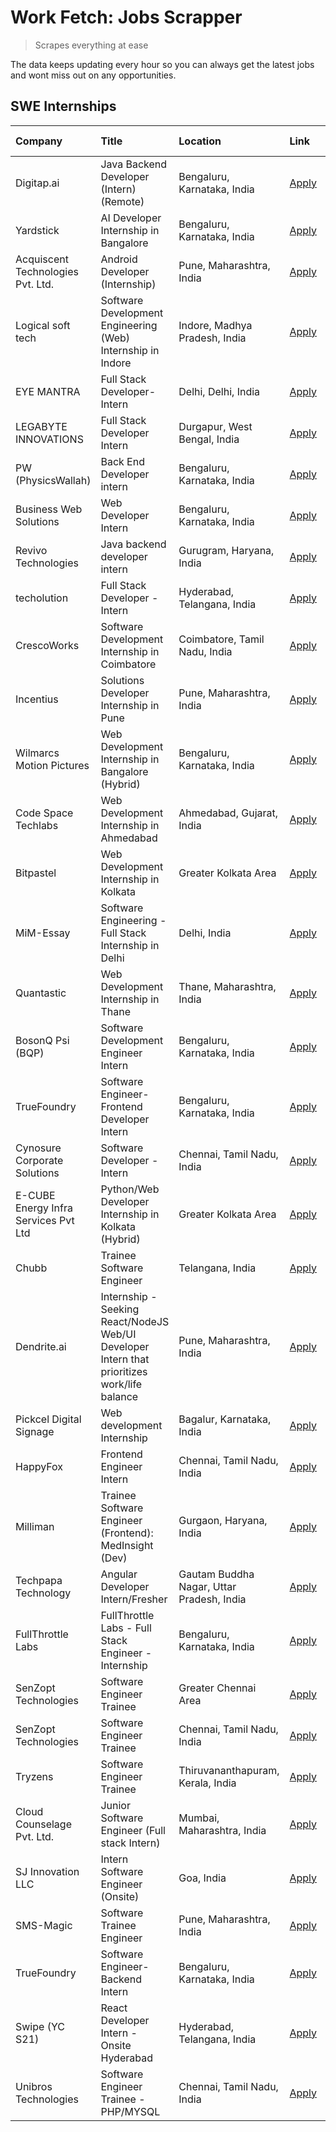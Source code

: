 # Work Fetch: Jobs Scrapper
> Scrapes everything at ease

The data keeps updating every hour so you can always get the latest jobs and wont miss out on any opportunities.

## SWE Internships
<!--START_SECTION:workfetch-->
| Company                              | Title                                                                                        | Location                                  | Link                                                                                                                                                                                                                                                                                                            | Date Posted   |
|:-------------------------------------|:---------------------------------------------------------------------------------------------|:------------------------------------------|:----------------------------------------------------------------------------------------------------------------------------------------------------------------------------------------------------------------------------------------------------------------------------------------------------------------|:--------------|
| Digitap.ai                           | Java Backend Developer (Intern) (Remote)                                                     | Bengaluru, Karnataka, India               | [Apply](https://in.linkedin.com/jobs/view/java-backend-developer-intern-remote-at-digitap-ai-3912072525?position=13&pageNum=0&refId=QEjia%2BXxrh3YSDA%2FzEtfSw%3D%3D&trackingId=vSKzvuppqXgXNQO1O1BdRw%3D%3D&trk=public_jobs_jserp-result_search-card)                                                          | 2024-04-26    |
| Yardstick                            | AI Developer Internship in Bangalore                                                         | Bengaluru, Karnataka, India               | [Apply](https://in.linkedin.com/jobs/view/ai-developer-internship-in-bangalore-at-yardstick-3912040150?position=23&pageNum=0&refId=QEjia%2BXxrh3YSDA%2FzEtfSw%3D%3D&trackingId=TZXzQZTBj4Fet%2F%2B2DBkr%2Bg%3D%3D&trk=public_jobs_jserp-result_search-card)                                                     | 2024-04-26    |
| Acquiscent Technologies Pvt. Ltd.    | Android Developer (Internship)                                                               | Pune, Maharashtra, India                  | [Apply](https://in.linkedin.com/jobs/view/android-developer-internship-at-acquiscent-technologies-pvt-ltd-3909395375?position=46&pageNum=0&refId=QEjia%2BXxrh3YSDA%2FzEtfSw%3D%3D&trackingId=X9FsZdDvhTulQIbOm%2Fqx7A%3D%3D&trk=public_jobs_jserp-result_search-card)                                           | 2024-04-26    |
| Logical soft tech                    | Software Development Engineering (Web) Internship in Indore                                  | Indore, Madhya Pradesh, India             | [Apply](https://in.linkedin.com/jobs/view/software-development-engineering-web-internship-in-indore-at-logical-soft-tech-3911339813?position=21&pageNum=0&refId=QEjia%2BXxrh3YSDA%2FzEtfSw%3D%3D&trackingId=kfTSDlHELfX5BenlkSlY3w%3D%3D&trk=public_jobs_jserp-result_search-card)                              | 2024-04-25    |
| EYE MANTRA                           | Full Stack Developer- Intern                                                                 | Delhi, Delhi, India                       | [Apply](https://in.linkedin.com/jobs/view/full-stack-developer-intern-at-eye-mantra-3909036272?position=49&pageNum=0&refId=QEjia%2BXxrh3YSDA%2FzEtfSw%3D%3D&trackingId=8kOaHyKegoMrN5FmeCr0lA%3D%3D&trk=public_jobs_jserp-result_search-card)                                                                   | 2024-04-25    |
| LEGABYTE INNOVATIONS                 | Full Stack Developer Intern                                                                  | Durgapur, West Bengal, India              | [Apply](https://in.linkedin.com/jobs/view/full-stack-developer-intern-at-legabyte-innovations-3909242720?position=54&pageNum=0&refId=QEjia%2BXxrh3YSDA%2FzEtfSw%3D%3D&trackingId=xigvucbziaZOqc9Bk07lNA%3D%3D&trk=public_jobs_jserp-result_search-card)                                                         | 2024-04-24    |
| PW (PhysicsWallah)                   | Back End Developer intern                                                                    | Bengaluru, Karnataka, India               | [Apply](https://in.linkedin.com/jobs/view/back-end-developer-intern-at-pw-physicswallah-3907293630?position=19&pageNum=0&refId=QEjia%2BXxrh3YSDA%2FzEtfSw%3D%3D&trackingId=0QDGhVRFOGNKppXdJ1Hs7Q%3D%3D&trk=public_jobs_jserp-result_search-card)                                                               | 2024-04-22    |
| Business Web Solutions               | Web Developer Intern                                                                         | Bengaluru, Karnataka, India               | [Apply](https://in.linkedin.com/jobs/view/web-developer-intern-at-business-web-solutions-3906717928?position=14&pageNum=0&refId=QEjia%2BXxrh3YSDA%2FzEtfSw%3D%3D&trackingId=plcPJKoThLdXIz2XjBilpA%3D%3D&trk=public_jobs_jserp-result_search-card)                                                              | 2024-04-20    |
| Revivo Technologies                  | Java backend developer intern                                                                | Gurugram, Haryana, India                  | [Apply](https://in.linkedin.com/jobs/view/java-backend-developer-intern-at-revivo-technologies-3906034446?position=26&pageNum=0&refId=QEjia%2BXxrh3YSDA%2FzEtfSw%3D%3D&trackingId=bdkV4AropK4Z1jMaEL%2BB%2Bg%3D%3D&trk=public_jobs_jserp-result_search-card)                                                    | 2024-04-19    |
| techolution                          | Full Stack Developer - Intern                                                                | Hyderabad, Telangana, India               | [Apply](https://in.linkedin.com/jobs/view/full-stack-developer-intern-at-techolution-3904814977?position=27&pageNum=0&refId=QEjia%2BXxrh3YSDA%2FzEtfSw%3D%3D&trackingId=Qso9fGgOvbPJoryHucGMiQ%3D%3D&trk=public_jobs_jserp-result_search-card)                                                                  | 2024-04-18    |
| CrescoWorks                          | Software Development Internship in Coimbatore                                                | Coimbatore, Tamil Nadu, India             | [Apply](https://in.linkedin.com/jobs/view/software-development-internship-in-coimbatore-at-crescoworks-3904327953?position=4&pageNum=0&refId=QEjia%2BXxrh3YSDA%2FzEtfSw%3D%3D&trackingId=w9qO44%2Bb9PN9XoBwb5QOng%3D%3D&trk=public_jobs_jserp-result_search-card)                                               | 2024-04-17    |
| Incentius                            | Solutions Developer Internship in Pune                                                       | Pune, Maharashtra, India                  | [Apply](https://in.linkedin.com/jobs/view/solutions-developer-internship-in-pune-at-incentius-3904329499?position=10&pageNum=0&refId=QEjia%2BXxrh3YSDA%2FzEtfSw%3D%3D&trackingId=yeQS5ztIq048aij%2FjHemog%3D%3D&trk=public_jobs_jserp-result_search-card)                                                       | 2024-04-17    |
| Wilmarcs Motion Pictures             | Web Development Internship in Bangalore (Hybrid)                                             | Bengaluru, Karnataka, India               | [Apply](https://in.linkedin.com/jobs/view/web-development-internship-in-bangalore-hybrid-at-wilmarcs-motion-pictures-3904333111?position=31&pageNum=0&refId=QEjia%2BXxrh3YSDA%2FzEtfSw%3D%3D&trackingId=ReJihx32NDulyTiDo06qHw%3D%3D&trk=public_jobs_jserp-result_search-card)                                  | 2024-04-17    |
| Code Space Techlabs                  | Web Development Internship in Ahmedabad                                                      | Ahmedabad, Gujarat, India                 | [Apply](https://in.linkedin.com/jobs/view/web-development-internship-in-ahmedabad-at-code-space-techlabs-3904326925?position=60&pageNum=0&refId=QEjia%2BXxrh3YSDA%2FzEtfSw%3D%3D&trackingId=1vcKLVRk1ivuPjq%2BYAOIKA%3D%3D&trk=public_jobs_jserp-result_search-card)                                            | 2024-04-17    |
| Bitpastel                            | Web Development Internship in Kolkata                                                        | Greater Kolkata Area                      | [Apply](https://in.linkedin.com/jobs/view/web-development-internship-in-kolkata-at-bitpastel-3903194722?position=50&pageNum=0&refId=QEjia%2BXxrh3YSDA%2FzEtfSw%3D%3D&trackingId=ZhYLO01LXbUhI3jrNIe2dw%3D%3D&trk=public_jobs_jserp-result_search-card)                                                          | 2024-04-16    |
| MiM-Essay                            | Software Engineering - Full Stack Internship in Delhi                                        | Delhi, India                              | [Apply](https://in.linkedin.com/jobs/view/software-engineering-full-stack-internship-in-delhi-at-mim-essay-3901647332?position=16&pageNum=0&refId=QEjia%2BXxrh3YSDA%2FzEtfSw%3D%3D&trackingId=IRmLpPLpsZSJpPMJd8gV0g%3D%3D&trk=public_jobs_jserp-result_search-card)                                            | 2024-04-15    |
| Quantastic                           | Web Development Internship in Thane                                                          | Thane, Maharashtra, India                 | [Apply](https://in.linkedin.com/jobs/view/web-development-internship-in-thane-at-quantastic-3888221292?position=51&pageNum=0&refId=QEjia%2BXxrh3YSDA%2FzEtfSw%3D%3D&trackingId=VXxwc3sVCPziWjfumEe7fw%3D%3D&trk=public_jobs_jserp-result_search-card)                                                           | 2024-04-08    |
| BosonQ Psi (BQP)                     | Software Development Engineer Intern                                                         | Bengaluru, Karnataka, India               | [Apply](https://in.linkedin.com/jobs/view/software-development-engineer-intern-at-bosonq-psi-bqp-3888328596?position=22&pageNum=0&refId=QEjia%2BXxrh3YSDA%2FzEtfSw%3D%3D&trackingId=eVt5WG1jYG73h5kKGt%2BS0g%3D%3D&trk=public_jobs_jserp-result_search-card)                                                    | 2024-04-06    |
| TrueFoundry                          | Software Engineer- Frontend Developer Intern                                                 | Bengaluru, Karnataka, India               | [Apply](https://in.linkedin.com/jobs/view/software-engineer-frontend-developer-intern-at-truefoundry-3887320206?position=11&pageNum=0&refId=QEjia%2BXxrh3YSDA%2FzEtfSw%3D%3D&trackingId=XA4cpZOIgQ9%2BrBe7oOV13w%3D%3D&trk=public_jobs_jserp-result_search-card)                                                | 2024-04-05    |
| Cynosure Corporate Solutions         | Software Developer -Intern                                                                   | Chennai, Tamil Nadu, India                | [Apply](https://in.linkedin.com/jobs/view/software-developer-intern-at-cynosure-corporate-solutions-3884767755?position=15&pageNum=0&refId=QEjia%2BXxrh3YSDA%2FzEtfSw%3D%3D&trackingId=yuMDfpbIsFcqfYHjRtJRVQ%3D%3D&trk=public_jobs_jserp-result_search-card)                                                   | 2024-04-04    |
| E-CUBE Energy Infra Services Pvt Ltd | Python/Web Developer Internship in Kolkata (Hybrid)                                          | Greater Kolkata Area                      | [Apply](https://in.linkedin.com/jobs/view/python-web-developer-internship-in-kolkata-hybrid-at-e-cube-energy-infra-services-pvt-ltd-3882160442?position=5&pageNum=0&refId=QEjia%2BXxrh3YSDA%2FzEtfSw%3D%3D&trackingId=VWGK0YOlJ%2FnBNB6qzhj%2Fbw%3D%3D&trk=public_jobs_jserp-result_search-card)                | 2024-04-02    |
| Chubb                                | Trainee Software Engineer                                                                    | Telangana, India                          | [Apply](https://in.linkedin.com/jobs/view/trainee-software-engineer-at-chubb-3909641440?position=12&pageNum=0&refId=QEjia%2BXxrh3YSDA%2FzEtfSw%3D%3D&trackingId=6Z6PLJjcpQljI%2FhIH9qV0Q%3D%3D&trk=public_jobs_jserp-result_search-card)                                                                        | 2024-03-30    |
| Dendrite.ai                          | Internship - Seeking React/NodeJS Web/UI Developer Intern that prioritizes work/life balance | Pune, Maharashtra, India                  | [Apply](https://in.linkedin.com/jobs/view/internship-seeking-react-nodejs-web-ui-developer-intern-that-prioritizes-work-life-balance-at-dendrite-ai-3853583200?position=33&pageNum=0&refId=QEjia%2BXxrh3YSDA%2FzEtfSw%3D%3D&trackingId=%2B1AzfOMgiUBwUrgNYPjqng%3D%3D&trk=public_jobs_jserp-result_search-card) | 2024-03-12    |
| Pickcel Digital Signage              | Web development Internship                                                                   | Bagalur, Karnataka, India                 | [Apply](https://in.linkedin.com/jobs/view/web-development-internship-at-pickcel-digital-signage-3849506118?position=53&pageNum=0&refId=QEjia%2BXxrh3YSDA%2FzEtfSw%3D%3D&trackingId=e4N8eroAiW1EMkpC7JFVIQ%3D%3D&trk=public_jobs_jserp-result_search-card)                                                       | 2024-03-08    |
| HappyFox                             | Frontend Engineer Intern                                                                     | Chennai, Tamil Nadu, India                | [Apply](https://in.linkedin.com/jobs/view/frontend-engineer-intern-at-happyfox-3848357951?position=47&pageNum=0&refId=QEjia%2BXxrh3YSDA%2FzEtfSw%3D%3D&trackingId=X2wF32o7mcOjn3BmGNvZYA%3D%3D&trk=public_jobs_jserp-result_search-card)                                                                        | 2024-03-07    |
| Milliman                             | Trainee Software Engineer (Frontend): MedInsight (Dev)                                       | Gurgaon, Haryana, India                   | [Apply](https://in.linkedin.com/jobs/view/trainee-software-engineer-frontend-medinsight-dev-at-milliman-3792874280?position=7&pageNum=0&refId=QEjia%2BXxrh3YSDA%2FzEtfSw%3D%3D&trackingId=wsoCRm6Ysx8vShdglj6uMQ%3D%3D&trk=public_jobs_jserp-result_search-card)                                                | 2024-03-01    |
| Techpapa Technology                  | Angular Developer Intern/Fresher                                                             | Gautam Buddha Nagar, Uttar Pradesh, India | [Apply](https://in.linkedin.com/jobs/view/angular-developer-intern-fresher-at-techpapa-technology-3834305862?position=59&pageNum=0&refId=QEjia%2BXxrh3YSDA%2FzEtfSw%3D%3D&trackingId=VLGWv97ydFCX6KcqOn%2FNUA%3D%3D&trk=public_jobs_jserp-result_search-card)                                                   | 2024-02-20    |
| FullThrottle Labs                    | FullThrottle Labs - Full Stack Engineer - Internship                                         | Bengaluru, Karnataka, India               | [Apply](https://in.linkedin.com/jobs/view/fullthrottle-labs-full-stack-engineer-internship-at-fullthrottle-labs-3829636016?position=58&pageNum=0&refId=QEjia%2BXxrh3YSDA%2FzEtfSw%3D%3D&trackingId=qaGK5EauowmNKXNrQp7vhg%3D%3D&trk=public_jobs_jserp-result_search-card)                                       | 2024-02-17    |
| SenZopt Technologies                 | Software Engineer Trainee                                                                    | Greater Chennai Area                      | [Apply](https://in.linkedin.com/jobs/view/software-engineer-trainee-at-senzopt-technologies-3827688781?position=32&pageNum=0&refId=QEjia%2BXxrh3YSDA%2FzEtfSw%3D%3D&trackingId=py%2FgsHYudxEVWyY86b1wdA%3D%3D&trk=public_jobs_jserp-result_search-card)                                                         | 2024-02-12    |
| SenZopt Technologies                 | Software Engineer Trainee                                                                    | Chennai, Tamil Nadu, India                | [Apply](https://in.linkedin.com/jobs/view/software-engineer-trainee-at-senzopt-technologies-3827686880?position=45&pageNum=0&refId=QEjia%2BXxrh3YSDA%2FzEtfSw%3D%3D&trackingId=TJ58I6kyIgAr3eYRHjZ4Pw%3D%3D&trk=public_jobs_jserp-result_search-card)                                                           | 2024-02-12    |
| Tryzens                              | Software Engineer Trainee                                                                    | Thiruvananthapuram, Kerala, India         | [Apply](https://in.linkedin.com/jobs/view/software-engineer-trainee-at-tryzens-3809363491?position=34&pageNum=0&refId=QEjia%2BXxrh3YSDA%2FzEtfSw%3D%3D&trackingId=I5kMnZoWEx7ntyk%2BsEbpsg%3D%3D&trk=public_jobs_jserp-result_search-card)                                                                      | 2024-01-18    |
| Cloud Counselage Pvt. Ltd.           | Junior Software Engineer (Full stack Intern)                                                 | Mumbai, Maharashtra, India                | [Apply](https://in.linkedin.com/jobs/view/junior-software-engineer-full-stack-intern-at-cloud-counselage-pvt-ltd-3803132814?position=24&pageNum=0&refId=QEjia%2BXxrh3YSDA%2FzEtfSw%3D%3D&trackingId=SAb5utof%2B%2BYW%2F1jq8FjHGA%3D%3D&trk=public_jobs_jserp-result_search-card)                                | 2024-01-11    |
| SJ Innovation LLC                    | Intern Software Engineer (Onsite)                                                            | Goa, India                                | [Apply](https://in.linkedin.com/jobs/view/intern-software-engineer-onsite-at-sj-innovation-llc-3799959011?position=41&pageNum=0&refId=QEjia%2BXxrh3YSDA%2FzEtfSw%3D%3D&trackingId=wuSC3XBWbto56RnOG4p0mw%3D%3D&trk=public_jobs_jserp-result_search-card)                                                        | 2024-01-11    |
| SMS-Magic                            | Software Trainee Engineer                                                                    | Pune, Maharashtra, India                  | [Apply](https://in.linkedin.com/jobs/view/software-trainee-engineer-at-sms-magic-3761409781?position=28&pageNum=0&refId=QEjia%2BXxrh3YSDA%2FzEtfSw%3D%3D&trackingId=qlRwXVvug9bsOmWGcfPcEQ%3D%3D&trk=public_jobs_jserp-result_search-card)                                                                      | 2023-11-16    |
| TrueFoundry                          | Software Engineer-Backend Intern                                                             | Bengaluru, Karnataka, India               | [Apply](https://in.linkedin.com/jobs/view/software-engineer-backend-intern-at-truefoundry-3779508170?position=30&pageNum=0&refId=QEjia%2BXxrh3YSDA%2FzEtfSw%3D%3D&trackingId=wke0XfifTNnBPhsB2pNpOg%3D%3D&trk=public_jobs_jserp-result_search-card)                                                             | 2023-11-10    |
| Swipe (YC S21)                       | React Developer Intern - Onsite Hyderabad                                                    | Hyderabad, Telangana, India               | [Apply](https://in.linkedin.com/jobs/view/react-developer-intern-onsite-hyderabad-at-swipe-yc-s21-3737600089?position=38&pageNum=0&refId=QEjia%2BXxrh3YSDA%2FzEtfSw%3D%3D&trackingId=vCJ9d4gie6FOfdgJNeCx9g%3D%3D&trk=public_jobs_jserp-result_search-card)                                                     | 2023-10-13    |
| Unibros Technologies                 | Software Engineer Trainee - PHP/MYSQL                                                        | Chennai, Tamil Nadu, India                | [Apply](https://in.linkedin.com/jobs/view/software-engineer-trainee-php-mysql-at-unibros-technologies-3656599241?position=35&pageNum=0&refId=QEjia%2BXxrh3YSDA%2FzEtfSw%3D%3D&trackingId=oFLTGWpppR5LupGWGCtseA%3D%3D&trk=public_jobs_jserp-result_search-card)                                                 | 2023-06-12    |
<!--END_SECTION:workfetch-->

